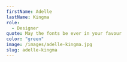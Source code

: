 ```yaml
---
firstName: Adelle
lastName: Kingma
role:
  - Designer
quote: May the fonts be ever in your favour
color: "green"
image: /images/adelle-kingma.jpg
slug: adelle-kingma
---
```

